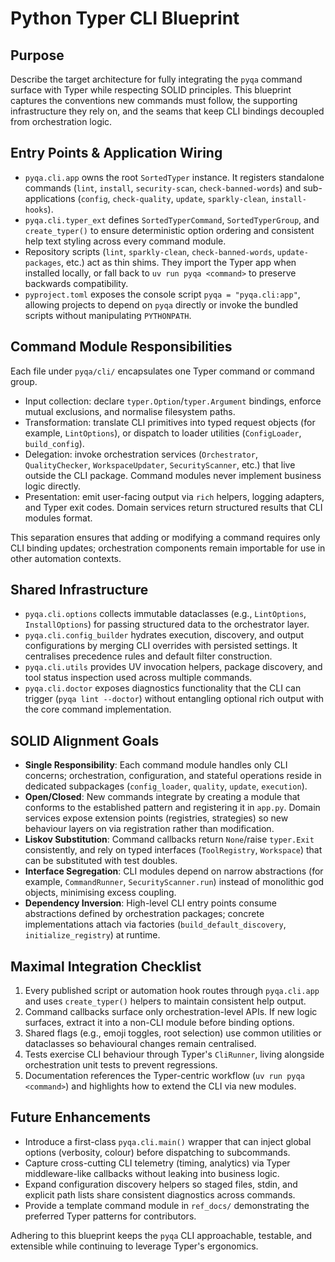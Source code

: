 <!-- SPDX-License-Identifier: MIT -->

<!-- Copyright (c) 2025 Blackcat Informatics® Inc. -->

# Python Typer CLI Blueprint

## Purpose

Describe the target architecture for fully integrating the `pyqa` command surface with Typer while respecting SOLID principles. This blueprint captures the conventions new commands must follow, the supporting infrastructure they rely on, and the seams that keep CLI bindings decoupled from orchestration logic.

## Entry Points & Application Wiring

- `pyqa.cli.app` owns the root `SortedTyper` instance. It registers standalone commands (`lint`, `install`, `security-scan`, `check-banned-words`) and sub-applications (`config`, `check-quality`, `update`, `sparkly-clean`, `install-hooks`).
- `pyqa.cli.typer_ext` defines `SortedTyperCommand`, `SortedTyperGroup`, and `create_typer()` to ensure deterministic option ordering and consistent help text styling across every command module.
- Repository scripts (`lint`, `sparkly-clean`, `check-banned-words`, `update-packages`, etc.) act as thin shims. They import the Typer app when installed locally, or fall back to `uv run pyqa <command>` to preserve backwards compatibility.
- `pyproject.toml` exposes the console script `pyqa = "pyqa.cli:app"`, allowing projects to depend on `pyqa` directly or invoke the bundled scripts without manipulating `PYTHONPATH`.

## Command Module Responsibilities

Each file under `pyqa/cli/` encapsulates one Typer command or command group.

- Input collection: declare `typer.Option`/`typer.Argument` bindings, enforce mutual exclusions, and normalise filesystem paths.
- Transformation: translate CLI primitives into typed request objects (for example, `LintOptions`), or dispatch to loader utilities (`ConfigLoader`, `build_config`).
- Delegation: invoke orchestration services (`Orchestrator`, `QualityChecker`, `WorkspaceUpdater`, `SecurityScanner`, etc.) that live outside the CLI package. Command modules never implement business logic directly.
- Presentation: emit user-facing output via `rich` helpers, logging adapters, and Typer exit codes. Domain services return structured results that CLI modules format.

This separation ensures that adding or modifying a command requires only CLI binding updates; orchestration components remain importable for use in other automation contexts.

## Shared Infrastructure

- `pyqa.cli.options` collects immutable dataclasses (e.g., `LintOptions`, `InstallOptions`) for passing structured data to the orchestrator layer.
- `pyqa.cli.config_builder` hydrates execution, discovery, and output configurations by merging CLI overrides with persisted settings. It centralises precedence rules and default filter construction.
- `pyqa.cli.utils` provides UV invocation helpers, package discovery, and tool status inspection used across multiple commands.
- `pyqa.cli.doctor` exposes diagnostics functionality that the CLI can trigger (`pyqa lint --doctor`) without entangling optional rich output with the core command implementation.

## SOLID Alignment Goals

- **Single Responsibility**: Each command module handles only CLI concerns; orchestration, configuration, and stateful operations reside in dedicated subpackages (`config_loader`, `quality`, `update`, `execution`).
- **Open/Closed**: New commands integrate by creating a module that conforms to the established pattern and registering it in `app.py`. Domain services expose extension points (registries, strategies) so new behaviour layers on via registration rather than modification.
- **Liskov Substitution**: Command callbacks return `None`/raise `typer.Exit` consistently, and rely on typed interfaces (`ToolRegistry`, `Workspace`) that can be substituted with test doubles.
- **Interface Segregation**: CLI modules depend on narrow abstractions (for example, `CommandRunner`, `SecurityScanner.run`) instead of monolithic god objects, minimising excess coupling.
- **Dependency Inversion**: High-level CLI entry points consume abstractions defined by orchestration packages; concrete implementations attach via factories (`build_default_discovery`, `initialize_registry`) at runtime.

## Maximal Integration Checklist

1. Every published script or automation hook routes through `pyqa.cli.app` and uses `create_typer()` helpers to maintain consistent help output.
2. Command callbacks surface only orchestration-level APIs. If new logic surfaces, extract it into a non-CLI module before binding options.
3. Shared flags (e.g., emoji toggles, root selection) use common utilities or dataclasses so behavioural changes remain centralised.
4. Tests exercise CLI behaviour through Typer's `CliRunner`, living alongside orchestration unit tests to prevent regressions.
5. Documentation references the Typer-centric workflow (`uv run pyqa <command>`) and highlights how to extend the CLI via new modules.

## Future Enhancements

- Introduce a first-class `pyqa.cli.main()` wrapper that can inject global options (verbosity, colour) before dispatching to subcommands.
- Capture cross-cutting CLI telemetry (timing, analytics) via Typer middleware-like callbacks without leaking into business logic.
- Expand configuration discovery helpers so staged files, stdin, and explicit path lists share consistent diagnostics across commands.
- Provide a template command module in `ref_docs/` demonstrating the preferred Typer patterns for contributors.

Adhering to this blueprint keeps the `pyqa` CLI approachable, testable, and extensible while continuing to leverage Typer's ergonomics.
